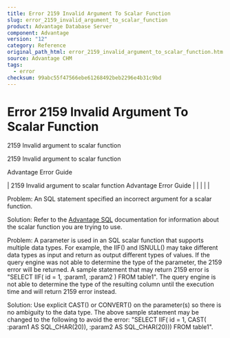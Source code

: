 ```yaml
---
title: Error 2159 Invalid Argument To Scalar Function
slug: error_2159_invalid_argument_to_scalar_function
product: Advantage Database Server
component: Advantage
version: "12"
category: Reference
original_path_html: error_2159_invalid_argument_to_scalar_function.htm
source: Advantage CHM
tags:
  - error
checksum: 99abc55f47566ebe61268492beb2296e4b31c9bd
---
```


# Error 2159 Invalid Argument To Scalar Function

2159 Invalid argument to scalar function

2159 Invalid argument to scalar function

Advantage Error Guide

| 2159 Invalid argument to scalar function  Advantage Error Guide |  |  |  |  |

Problem: An SQL statement specified an incorrect argument for a scalar function.

Solution: Refer to the [Advantage SQL](master_advantage_sql_engine.md) documentation for information about the scalar function you are trying to use.

Problem: A parameter is used in an SQL scalar function that supports multiple data types. For example, the IIF() and ISNULL() may take different data types as input and return as output different types of values. If the query engine was not able to determine the type of the parameter, the 2159 error will be returned. A sample statement that may return 2159 error is "SELECT IIF( id = 1, :param1, :param2 ) FROM table1". The query engine is not able to determine the type of the resulting column until the execution time and will return 2159 error instead.

Solution: Use explicit CAST() or CONVERT() on the parameter(s) so there is no ambiguity to the data type. The above sample statement may be changed to the following to avoid the error: "SELECT IIF( id = 1, CAST( :param1 AS SQL\_CHAR(20)), :param2 AS SQL\_CHAR(20))) FROM table1".
